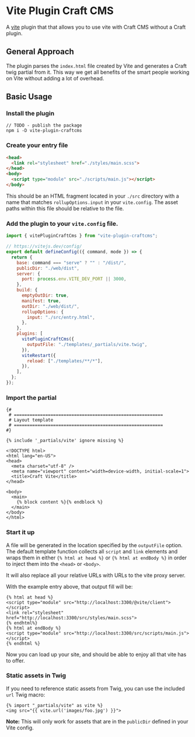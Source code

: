 # Vite Plugin Craft CMS



A [vite](https://vitejs.dev/) plugin that that allows you to use vite with Craft CMS without a Craft plugin.

## General Approach

The plugin parses the `index.html` file created by Vite and generates a Craft twig partial from it. This way we get all benefits of the smart people working on Vite without adding a lot of overhead.

## Basic Usage

### Install the plugin

```
// TODO - publish the package
npm i -D vite-plugin-craftcms
```

### Create your entry file

```html
<head>
  <link rel="stylesheet" href="./styles/main.scss">
</head>
<body>
  <script type="module" src="./scripts/main.js"></script>
</body>
```

This should be an HTML fragment located in your `./src` directory with a name that matches `rollupOptions.input` in your `vite.config`. The asset paths within this file should be relative to the file. 

### Add the plugin to your `vite.config` file.

```js
import { vitePluginCraftCms } from "vite-plugin-craftcms";

// https://vitejs.dev/config/
export default defineConfig(({ command, mode }) => {
  return {
    base: command === "serve" ? "" : "/dist/",
    publicDir: "./web/dist",
    server: {
      port: process.env.VITE_DEV_PORT || 3000,
    },
    build: {
      emptyOutDir: true,
      manifest: true,
      outDir: "./web/dist/",
      rollupOptions: {
        input: "./src/entry.html",
      },
    },
    plugins: [
      vitePluginCraftCms({
        outputFile: "./templates/_partials/vite.twig",
      }),
      viteRestart({
        reload: ["./templates/**/*"],
      }),
    ],
  };
});
```

### Import the partial
```twig
{#
 # =========================================================
 # Layout template
 # =========================================================
#}

{% include '_partials/vite' ignore missing %}

<!DOCTYPE html>
<html lang="en-US">
<head>
  <meta charset="utf-8" />
  <meta name="viewport" content="width=device-width, initial-scale=1">
  <title>Craft Vite</title>
</head>

<body>
  <main>
    {% block content %}{% endblock %}
  </main>
</body>
</html>
```
### Start it up

A file will be generated in the location specified by the `outputFile` option. The default template function collects all `script` and `link` elements and wraps them in either `{% html at head %}` or `{% html at endBody %}` in order to inject them into the `<head>` or `<body>`.

It will also replace all your relative URLs with URLs to the vite proxy server.

With the example entry above, that output fill will be:
```twig
{% html at head %}
<script type="module" src="http://localhost:3300/@vite/client"></script>
<link rel="stylesheet" href="http://localhost:3300/src/styles/main.scss">
{% endhtml%}
{% html at endBody %}
<script type="module" src="http://localhost:3300/src/scripts/main.js"></script>
{% endhtml %}
```

Now you can load up your site, and should be able to enjoy all that vite has to offer. 


### Static assets in Twig

If you need to reference static assets from Twig, you can use the included `url` Twig macro:

```twig
{% import "_partials/vite" as vite %}
<img src="{{ vite.url('images/foo.jpg') }}">
```

**Note:** This will only work for assets that are in the `publicDir` defined in your Vite config.